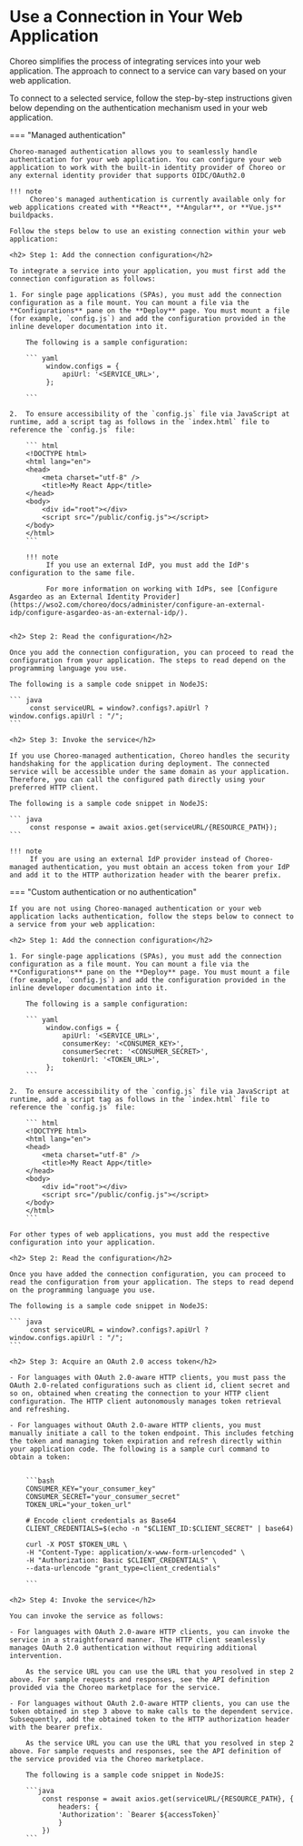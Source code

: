# Use a Connection in Your Web Application

Choreo simplifies the process of integrating services into your web application. The approach to connect to a service can vary based on your web application. 

To connect to a selected service, follow the step-by-step instructions given below depending on the authentication mechanism used in your web application.

=== "Managed authentication"
    
    Choreo-managed authentication allows you to seamlessly handle authentication for your web application. You can configure your web application to work with the built-in identity provider of Choreo or any external identity provider that supports OIDC/OAuth2.0

    !!! note 
         Choreo's managed authentication is currently available only for web applications created with **React**, **Angular**, or **Vue.js** buildpacks.

    Follow the steps below to use an existing connection within your web application: 

    <h2> Step 1: Add the connection configuration</h2>

    To integrate a service into your application, you must first add the connection configuration as follows: 

    1. For single page applications (SPAs), you must add the connection configuration as a file mount. You can mount a file via the **Configurations** pane on the **Deploy** page. You must mount a file (for example, `config.js`) and add the configuration provided in the inline developer documentation into it. 

        The following is a sample configuration:

        ``` yaml
             window.configs = {
                 apiUrl: '<SERVICE_URL>',        
             };

        ```

    2.  To ensure accessibility of the `config.js` file via JavaScript at runtime, add a script tag as follows in the `index.html` file to reference the `config.js` file:

        ``` html
        <!DOCTYPE html>
        <html lang="en">
        <head>
            <meta charset="utf-8" />
            <title>My React App</title>
        </head>
        <body>
            <div id="root"></div>
            <script src="/public/config.js"></script>
        </body>
        </html>
        ``` 

        !!! note
             If you use an external IdP, you must add the IdP's configuration to the same file.
    
             For more information on working with IdPs, see [Configure Asgardeo as an External Identity Provider](https://wso2.com/choreo/docs/administer/configure-an-external-idp/configure-asgardeo-as-an-external-idp/).


    <h2> Step 2: Read the configuration</h2>

    Once you add the connection configuration, you can proceed to read the configuration from your application. The steps to read depend on the programming language you use.

    The following is a sample code snippet in NodeJS:

    ``` java
         const serviceURL = window?.configs?.apiUrl ? window.configs.apiUrl : "/";
    ```

    <h2> Step 3: Invoke the service</h2>

    If you use Choreo-managed authentication, Choreo handles the security handshaking for the application during deployment. The connected service will be accessible under the same domain as your application. Therefore, you can call the configured path directly using your preferred HTTP client.

    The following is a sample code snippet in NodeJS:

    ``` java
         const response = await axios.get(serviceURL/{RESOURCE_PATH});
    ```

    !!! note
         If you are using an external IdP provider instead of Choreo-managed authentication, you must obtain an access token from your IdP and add it to the HTTP authorization header with the bearer prefix.


=== "Custom authentication or no authentication"

    If you are not using Choreo-managed authentication or your web application lacks authentication, follow the steps below to connect to a service from your web application:

    <h2> Step 1: Add the connection configuration</h2>

    1. For single-page applications (SPAs), you must add the connection configuration as a file mount. You can mount a file via the **Configurations** pane on the **Deploy** page. You must mount a file (for example, `config.js`) and add the configuration provided in the inline developer documentation into it.
 
        The following is a sample configuration:

        ``` yaml
             window.configs = {
                 apiUrl: '<SERVICE_URL>',
                 consumerKey: '<CONSUMER_KEY>',
                 consumerSecret: '<CONSUMER_SECRET>',
                 tokenUrl: '<TOKEN_URL>',
             };
        ```

    2.  To ensure accessibility of the `config.js` file via JavaScript at runtime, add a script tag as follows in the `index.html` file to reference the `config.js` file:

        ``` html
        <!DOCTYPE html>
        <html lang="en">
        <head>
            <meta charset="utf-8" />
            <title>My React App</title>
        </head>
        <body>
            <div id="root"></div>
            <script src="/public/config.js"></script>
        </body>
        </html>
        ``` 

    For other types of web applications, you must add the respective configuration into your application.

    <h2> Step 2: Read the configuration</h2>

    Once you have added the connection configuration, you can proceed to read the configuration from your application. The steps to read depend on the programming language you use.

    The following is a sample code snippet in NodeJS:

    ``` java
         const serviceURL = window?.configs?.apiUrl ? window.configs.apiUrl : "/";
    ```

    <h2> Step 3: Acquire an OAuth 2.0 access token</h2>

    - For languages with OAuth 2.0-aware HTTP clients, you must pass the OAuth 2.0-related configurations such as client id, client secret and so on, obtained when creating the connection to your HTTP client configuration. The HTTP client autonomously manages token retrieval and refreshing.
  
    - For languages without OAuth 2.0-aware HTTP clients, you must manually initiate a call to the token endpoint. This includes fetching the token and managing token expiration and refresh directly within your application code. The following is a sample curl command to obtain a token:


        ```bash
        CONSUMER_KEY="your_consumer_key"
        CONSUMER_SECRET="your_consumer_secret"
        TOKEN_URL="your_token_url"

        # Encode client credentials as Base64
        CLIENT_CREDENTIALS=$(echo -n "$CLIENT_ID:$CLIENT_SECRET" | base64)

        curl -X POST $TOKEN_URL \
        -H "Content-Type: application/x-www-form-urlencoded" \
        -H "Authorization: Basic $CLIENT_CREDENTIALS" \
        --data-urlencode "grant_type=client_credentials"

        ```

    <h2> Step 4: Invoke the service</h2>

    You can invoke the service as follows:

    - For languages with OAuth 2.0-aware HTTP clients, you can invoke the service in a straightforward manner. The HTTP client seamlessly manages OAuth 2.0 authentication without requiring additional intervention.

        As the service URL you can use the URL that you resolved in step 2 above. For sample requests and responses, see the API definition provided via the Choreo marketplace for the service.

    - For languages without OAuth 2.0-aware HTTP clients, you can use the token obtained in step 3 above to make calls to the dependent service. Subsequently, add the obtained token to the HTTP authorization header with the bearer prefix.

        As the service URL you can use the URL that you resolved in step 2 above. For sample requests and responses, see the API definition of the service provided via the Choreo marketplace.

        The following is a sample code snippet in NodeJS:

        ```java 
            const response = await axios.get(serviceURL/{RESOURCE_PATH}, {
                headers: {
                'Authorization': `Bearer ${accessToken}`
                }
            })
        ```
